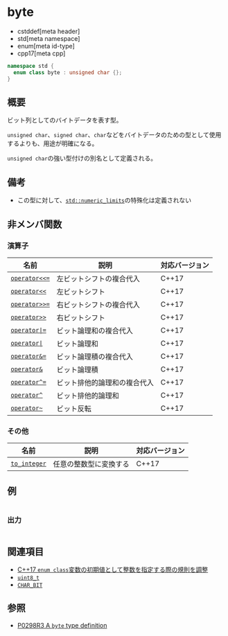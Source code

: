 # byte
* cstddef[meta header]
* std[meta namespace]
* enum[meta id-type]
* cpp17[meta cpp]

```cpp
namespace std {
  enum class byte : unsigned char {};
}
```

## 概要
ビット列としてのバイトデータを表す型。

`unsigned char`、`signed char`、`char`などをバイトデータのための型として使用するよりも、用途が明確になる。

`unsigned char`の強い型付けの別名として定義される。


## 備考
- この型に対して、[`std::numeric_limits`](/reference/limits/numeric_limits.md)の特殊化は定義されない


## 非メンバ関数
### 演算子

| 名前 | 説明 | 対応バージョン |
|------|------|----------------|
| [`operator<<=`](byte/op_left_shift_assign.md.nolink) | 左ビットシフトの複合代入 | C++17 |
| [`operator<<`](byte/op_left_shift.md.nolink)  | 左ビットシフト | C++17 |
| [`operator>>=`](byte/op_right_shift_assign.md.nolink) | 右ビットシフトの複合代入 | C++17 |
| [`operator>>`](byte/op_right_shift.md.nolink)  | 右ビットシフト | C++17 |
| <code>[operator&#x7C;=](byte/op_or_assign.md.nolink)</code> | ビット論理和の複合代入 | C++17 |
| <code>[operator&#x7C;](byte/op_or.md.nolink)</code> | ビット論理和 | C++17 |
| [`operator&=`](byte/op_and_assign.md.nolink) | ビット論理積の複合代入 | C++17 |
| [`operator&`](byte/op_and.md.nolink) | ビット論理積 | C++17 |
| [`operator^=`](byte/op_xor_assign.md.nolink) | ビット排他的論理和の複合代入 | C++17 |
| [`operator^`](byte/op_xor.md.nolink) | ビット排他的論理和 | C++17 |
| [`operator~`](byte/op_not.md.nolink) | ビット反転 | C++17 |


### その他

| 名前 | 説明 | 対応バージョン |
|------|------|----------------|
| [`to_integer`](byte/to_integer.md.nolink) | 任意の整数型に変換する | C++17 |


## 例
```cpp example
```


### 出力
```
```


## 関連項目
- [C++17 `enum class`変数の初期値として整数を指定する際の規則を調整](/lang/cpp17/construction_enum_class_values.md)
- [`uint8_t`](/reference/cstdint/uint8_t.md)
- [`CHAR_BIT`](/reference/climits/char_bit.md)


## 参照
- [P0298R3 A `byte` type definition](http://www.open-std.org/jtc1/sc22/wg21/docs/papers/2017/p0298r3.pdf)

